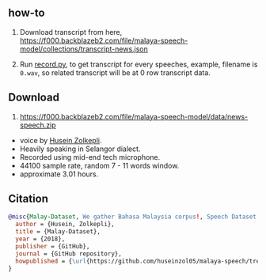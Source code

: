 ## how-to

1. Download transcript from here, https://f000.backblazeb2.com/file/malaya-speech-model/collections/transcript-news.json

2. Run [record.py](record.py), to get transcript for every speeches, example, filename is `0.wav`, so related transcript will be at 0 row transcript data.

## Download

1. https://f000.backblazeb2.com/file/malaya-speech-model/data/news-speech.zip

  - voice by [Husein Zolkepli](https://www.linkedin.com/in/husein-zolkepli/).
  - Heavily speaking in Selangor dialect.
  - Recorded using mid-end tech microphone.
  - 44100 sample rate, random 7 - 11 words window.
  - approximate 3.01 hours.

## Citation

```bibtex
@misc{Malay-Dataset, We gather Bahasa Malaysia corpus!, Speech Dataset from local news texts,
  author = {Husein, Zolkepli},
  title = {Malay-Dataset},
  year = {2018},
  publisher = {GitHub},
  journal = {GitHub repository},
  howpublished = {\url{https://github.com/huseinzol05/malaya-speech/tree/master/data/news}}
}
```